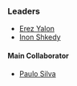 ### Leaders

* [Erez Yalon](mailto:erez.yalon@owasp.org)
* [Inon Shkedy](mailto:inon.shkedy@owasp.org)

#### Main Collaborator

* [Paulo Silva](mailto:paulo.silva@owasp.org)
